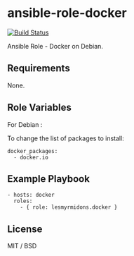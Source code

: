 ansible-role-docker
===================

[![Build Status](https://travis-ci.org/lesmyrmidons/ansible-role-docker.svg?branch=master)](https://travis-ci.org/lesmyrmidons/ansible-role-docker)

Ansible Role - Docker on Debian.

## Requirements

None.

## Role Variables

For Debian :

To change the list of packages to install:

	docker_packages:
	  - docker.io

## Example Playbook

    - hosts: docker
      roles:
        - { role: lesmyrmidons.docker }

## License

MIT / BSD
